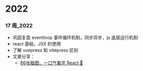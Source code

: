 # 2022

### 17 周_2022

- 巩固复盘 eventloop 事件循环机制，同步异步，js 底层运行机制
- react 基础，JSX 的使用
- 了解 vuepress 和 vitepress 区别
- 文章分享：
    - [86张脑图，一口气看完 React 🎉](https://juejin.cn/post/7085145274200358949)
